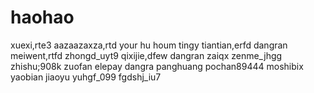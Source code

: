 # haohao
xuexi,rte3
aazaazaxza,rtd
your hu houm
tingy
tiantian,erfd
dangran
meiwent,rtfd
zhongd_uyt9
qixijie,dfew
dangran
zaiqx
zenme_jhgg
zhishu;908k
zuofan
elepay
dangra
panghuang
pochan89444
moshibix
yaobian
jiaoyu
yuhgf_099
fgdshj_iu7
